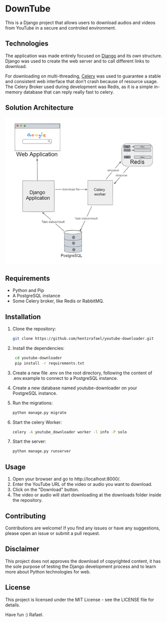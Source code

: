 # **DownTube**

This is a Django project that allows users to download audios and videos from YouTube in a secure and controled environment.

## Technologies
The application was made entirely focused on [Django](https://www.djangoproject.com/) and its own structure. Django was used to create the web server and to call different links to download.

For downloading on multi-threading, [Celery](https://docs.celeryq.dev/en/stable/index.html) was used to guarantee a stable and consistent web interface that don't crash because of resource usage.
The Celery Broker used during development was Redis, as it is a simple in-memory database that can reply really fast to celery.

## Solution Architecture
![Image](appDesign.png)

## Requirements
* Python and Pip
* A PostgreSQL instance
* Some Celery broker, like Redis or RabbitMQ.

## Installation

1. Clone the repository:

   ```bash
   git clone https://github.com/hentzrafael/youtube-downloader.git
   ```
2. Install the dependencies:
   ```bash
    cd youtube-downloader
    pip install -r requirements.txt
   ```
3. Create a new file .env on the root directory, following the content of .env.example to connect to a PostgreSQL instance.
   
4. Create a new database named youtube-downloader on your PostgreSQL instance.
   
5. Run the migrations:
    ```bash
    python manage.py migrate
   ```
6. Start the celery Worker:
   ```bash
   celery -A youtube_downloader worker -l info -P solo
   ```
7. Start the server:
    ```bash
    python manage.py runserver
   ```
## Usage
1. Open your browser and go to http://localhost:8000/.
2. Enter the YouTube URL of the video or audio you want to download.
3. Click on the "Download" button.
4. The video or audio will start downloading at the downloads folder inside the repository.

## Contributing
Contributions are welcome! If you find any issues or have any suggestions, please open an issue or submit a pull request.

## Disclaimer
This project does not approves the download of copyrighted content, it has the sole purpose of testing the Django development process and to learn more about Python technologies for web.

## License
This project is licensed under the MIT License - see the LICENSE file for details.

Have fun :) Rafael.
